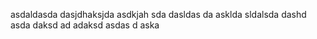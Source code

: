 asdaldasda
dasjdhaksjda asdkjah sda
dasldas da
asklda sldalsda
dashd asda
daksd ad
adaksd 
asdas d
aska
